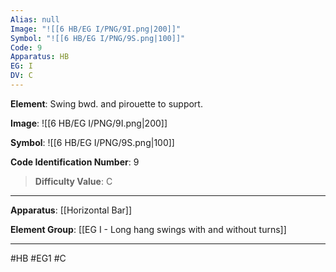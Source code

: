 ```yaml
---
Alias: null
Image: "![[6 HB/EG I/PNG/9I.png|200]]"
Symbol: "![[6 HB/EG I/PNG/9S.png|100]]"
Code: 9
Apparatus: HB
EG: I
DV: C
---
```

**Element**: Swing bwd. and pirouette to support.

**Image**:
![[6 HB/EG I/PNG/9I.png|200]]

**Symbol**:
![[6 HB/EG I/PNG/9S.png|100]]

**Code Identification Number**: 9

>**Difficulty Value**: C

___
**Apparatus**: [[Horizontal Bar]]

**Element Group**: [[EG I - Long hang swings with and without turns]]
___
#HB #EG1 #C

